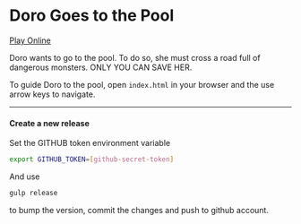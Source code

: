 # Doro Goes to the Pool
[Play Online](https://souvikmaji.github.io/cross-the-road/)

Doro wants to go to the pool. To do so, she must cross a road full of dangerous monsters. ONLY YOU CAN SAVE HER.

To guide Doro to the pool, open `index.html` in your browser and the use arrow keys to navigate.

---
#### Create a new release

Set the GITHUB token environment variable
```bash
export GITHUB_TOKEN=[github-secret-token]
```
And use
```bash
gulp release
```
to bump the version, commit the changes and push to github account.
